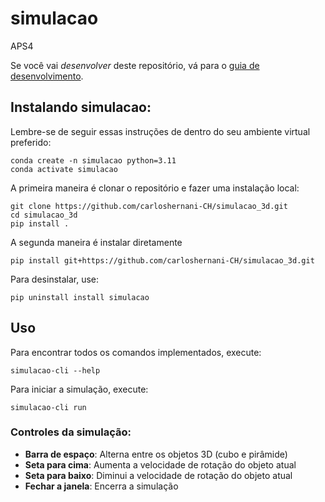 # simulacao

APS4

Se você vai *desenvolver* deste repositório, vá para o [guia de desenvolvimento](README_DEV.md).

## Instalando simulacao:

Lembre-se de seguir essas instruções de dentro do seu ambiente virtual preferido:

    conda create -n simulacao python=3.11
    conda activate simulacao

A primeira maneira é clonar o repositório e fazer uma instalação local:

    git clone https://github.com/carloshernani-CH/simulacao_3d.git
    cd simulacao_3d
    pip install .

A segunda maneira é instalar diretamente

    pip install git+https://github.com/carloshernani-CH/simulacao_3d.git

Para desinstalar, use:

    pip uninstall install simulacao

## Uso

Para encontrar todos os comandos implementados, execute:

    simulacao-cli --help

Para iniciar a simulação, execute:

    simulacao-cli run

### Controles da simulação:

- **Barra de espaço**: Alterna entre os objetos 3D (cubo e pirâmide)
- **Seta para cima**: Aumenta a velocidade de rotação do objeto atual
- **Seta para baixo**: Diminui a velocidade de rotação do objeto atual
- **Fechar a janela**: Encerra a simulação

